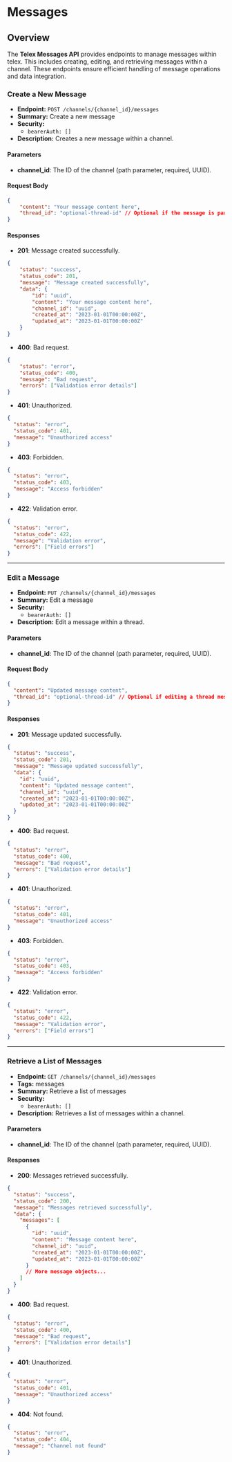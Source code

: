 # Messages

## Overview
The **Telex Messages API** provides endpoints to manage messages within telex. This includes creating, editing, and retrieving messages within a channel. These endpoints ensure efficient handling of message operations and data integration.

### Create a New Message
- **Endpoint:** `POST /channels/{channel_id}/messages`
- **Summary:** Create a new message
- **Security:** 
    - `bearerAuth: []`
- **Description:** Creates a new message within a channel.

#### Parameters
- **channel_id**: The ID of the channel (path parameter, required, UUID).

#### Request Body
```json
{
    "content": "Your message content here",
    "thread_id": "optional-thread-id" // Optional if the message is part of a thread
}
```

#### Responses
- **201**: Message created successfully.
```json
{
    "status": "success",
    "status_code": 201,
    "message": "Message created successfully",
    "data": {
        "id": "uuid",
        "content": "Your message content here",
        "channel_id": "uuid",
        "created_at": "2023-01-01T00:00:00Z",
        "updated_at": "2023-01-01T00:00:00Z"
    }
}
```
- **400**: Bad request.
```json
{
    "status": "error",
    "status_code": 400,
    "message": "Bad request",
    "errors": ["Validation error details"]
}
```
- **401**: Unauthorized.
```json
{
  "status": "error",
  "status_code": 401,
  "message": "Unauthorized access"
}
```
- **403**: Forbidden.
```json
{
  "status": "error",
  "status_code": 403,
  "message": "Access forbidden"
}
```
- **422**: Validation error.
```json
{
  "status": "error",
  "status_code": 422,
  "message": "Validation error",
  "errors": ["Field errors"]
}
```

---

### Edit a Message
- **Endpoint:** `PUT /channels/{channel_id}/messages`
- **Summary:** Edit a message
- **Security:** 
  - `bearerAuth: []`
- **Description:** Edit a message within a thread.

#### Parameters
- **channel_id**: The ID of the channel (path parameter, required, UUID).

#### Request Body
```json
{
  "content": "Updated message content",
  "thread_id": "optional-thread-id" // Optional if editing a thread message
}
```

#### Responses
- **201**: Message updated successfully.
```json
{
  "status": "success",
  "status_code": 201,
  "message": "Message updated successfully",
  "data": {
    "id": "uuid",
    "content": "Updated message content",
    "channel_id": "uuid",
    "created_at": "2023-01-01T00:00:00Z",
    "updated_at": "2023-01-01T00:00:00Z"
  }
}
```
- **400**: Bad request.
```json
{
  "status": "error",
  "status_code": 400,
  "message": "Bad request",
  "errors": ["Validation error details"]
}
```
- **401**: Unauthorized.
```json
{
  "status": "error",
  "status_code": 401,
  "message": "Unauthorized access"
}
```
- **403**: Forbidden.
```json
{
  "status": "error",
  "status_code": 403,
  "message": "Access forbidden"
}
```
- **422**: Validation error.
```json
{
  "status": "error",
  "status_code": 422,
  "message": "Validation error",
  "errors": ["Field errors"]
}
```

---

### Retrieve a List of Messages
- **Endpoint:** `GET /channels/{channel_id}/messages`
- **Tags:** messages
- **Summary:** Retrieve a list of messages
- **Security:** 
  - `bearerAuth: []`
- **Description:** Retrieves a list of messages within a channel.

#### Parameters
- **channel_id**: The ID of the channel (path parameter, required, UUID).

#### Responses
- **200**: Messages retrieved successfully.
```json
{
  "status": "success",
  "status_code": 200,
  "message": "Messages retrieved successfully",
  "data": {
    "messages": [
      {
        "id": "uuid",
        "content": "Message content here",
        "channel_id": "uuid",
        "created_at": "2023-01-01T00:00:00Z",
        "updated_at": "2023-01-01T00:00:00Z"
      }
      // More message objects...
    ]
  }
}
```
- **400**: Bad request.
```json
{
  "status": "error",
  "status_code": 400,
  "message": "Bad request",
  "errors": ["Validation error details"]
}
```
- **401**: Unauthorized.
```json
{
  "status": "error",
  "status_code": 401,
  "message": "Unauthorized access"
}
```
- **404**: Not found.
```json
{
  "status": "error",
  "status_code": 404,
  "message": "Channel not found"
}
```